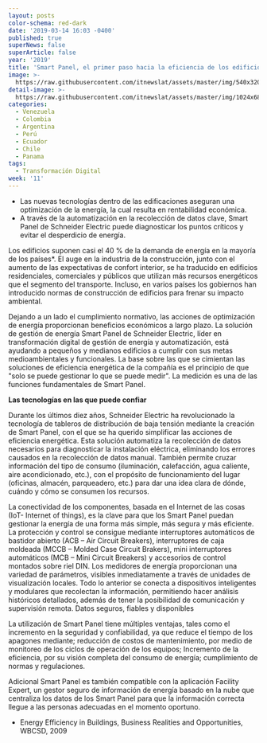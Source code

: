 ```yaml
---
layout: posts
color-schema: red-dark
date: '2019-03-14 16:03 -0400'
published: true
superNews: false
superArticle: false
year: '2019'
title: 'Smart Panel, el primer paso hacia la eficiencia de los edificios'
image: >-
  https://raw.githubusercontent.com/itnewslat/assets/master/img/540x320/Edificios-inteligentes-p.jpg
detail-image: >-
  https://raw.githubusercontent.com/itnewslat/assets/master/img/1024x680/Edificios-inteligentes-g.jpg
categories:
  - Venezuela
  - Colombia
  - Argentina
  - Perú
  - Ecuador
  - Chile
  - Panama
tags:
  - Transformación Digital
week: '11'
---
```

- Las nuevas tecnologías dentro de las edificaciones aseguran una optimización de la energía, la cual resulta en rentabilidad económica.
- A través de la automatización en la recolección de datos clave, Smart Panel de Schneider Electric puede diagnosticar los puntos críticos y evitar el desperdicio de energía.
 
Los edificios suponen casi el 40 % de la demanda de energía en la mayoría de los países*. El auge en la industria de la construcción, junto con el aumento de las expectativas de confort interior, se ha traducido en edificios residenciales, comerciales y públicos que utilizan más recursos energéticos que el segmento del transporte. Incluso, en varios países los gobiernos han introducido normas de construcción de edificios para frenar su impacto ambiental.

Dejando a un lado el cumplimiento normativo, las acciones de optimización de energía proporcionan beneficios económicos a largo plazo. La solución de gestión de energía Smart Panel de Schneider Electric, líder en transformación digital de gestión de energía y automatización, está ayudando a pequeños y medianos edificios a cumplir con sus metas medioambientales y funcionales. La base sobre las que se cimientan las soluciones de eficiencia energética de la compañía es el principio de que "solo se puede gestionar lo que se puede medir". La medición es una de las funciones fundamentales de Smart Panel.

**Las tecnologías en las que puede confiar**
 
Durante los últimos diez años, Schneider Electric ha revolucionado la tecnología de tableros de distribución de baja tensión mediante la creación de Smart Panel, con el que se ha querido simplificar las acciones de eficiencia energética. Esta solución automatiza la recolección de datos necesarios para diagnosticar la instalación eléctrica, eliminando los errores causados en la recolección de datos manual. También permite cruzar información del tipo de consumo (iluminación, calefacción, agua caliente, aire acondicionado, etc.), con el propósito de funcionamiento del lugar (oficinas, almacén, parqueadero, etc.) para dar una idea clara de dónde, cuándo y cómo se consumen los recursos.

La conectividad de los componentes, basada en el Internet de las cosas (IoT- Internet of things), es la clave para que los Smart Panel puedan gestionar la energía de una forma más simple, más segura y más eficiente. La protección y control se consigue mediante interruptores automáticos de bastidor abierto (ACB – Air Circuit Breakers), interruptores de caja moldeada (MCCB – Molded Case Circuit Brakers), mini interruptores automáticos (MCB – Mini Circuit Breakers) y accesorios de control montados sobre riel DIN. Los medidores de energía proporcionan una variedad de parámetros, visibles inmediatamente a través de unidades de visualización locales. Todo lo anterior se conecta a dispositivos inteligentes y modulares que recolectan la información, permitiendo hacer análisis históricos detallados, además de tener la posibilidad de comunicación y supervisión remota.
Datos seguros, fiables y disponibles
 
La utilización de Smart Panel tiene múltiples ventajas, tales como el incremento en la seguridad y confiabilidad, ya que reduce el tiempo de los apagones mediante; reducción de costos de mantenimiento, por medio de monitoreo de los ciclos de operación de los equipos; Incremento de la eficiencia, por su visión completa del consumo de energía; cumplimiento de normas y regulaciones. 

Adicional Smart Panel es también compatible con la aplicación Facility Expert, un gestor seguro de información de energía basado en la nube que centraliza los datos de los Smart Panel para que la información correcta llegue a las personas adecuadas en el momento oportuno.

* Energy Efficiency in Buildings, Business Realities and Opportunities, WBCSD, 2009